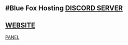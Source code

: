#Blue Fox Hosting
[DISCORD SERVER](https://discord.gg)
------
[WEBSITE](https://bluefoxhost.com)
------
[PANEL](https://panel.bluefoxhost.com)

